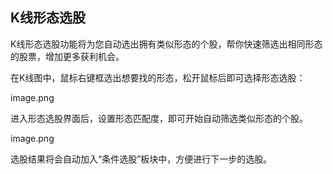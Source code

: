 ## K线形态选股

K线形态选股功能将为您自动选出拥有类似形态的个股，帮你快速筛选出相同形态的股票，增加更多获利机会。

   在K线图中，鼠标右键框选出想要找的形态，松开鼠标后即可选择形态选股：

image.png

进入形态选股界面后，设置形态匹配度，即可开始自动筛选类似形态的个股。

image.png

   选股结果将会自动加入“条件选股”板块中，方便进行下一步的选股。